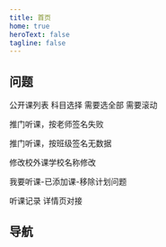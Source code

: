 ```yaml
---
title: 首页
home: true
heroText: false
tagline: false
---
```


## 问题

公开课列表 科目选择 需要选全部 需要滚动

推门听课，按老师签名失败

推门听课，按班级签名无数据

修改校外课学校名称修改

我要听课-已添加课-移除计划问题

听课记录 详情页对接

## 导航

<HomeView></HomeView>

<script lang="ts" setup>

import HomeView from '!/components/HomeView.vue'

</script>
